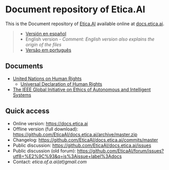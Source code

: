 # Document repository of Etica.AI
This is the Document repository of [Etica.AI](https://etica.ai) available
online at [docs.etica.ai](https://docs.etica.ai/en).

> - [Versión en español](../es/)
> - English version - _Comment: English version also explains the origin of the files_
> - [Versão em português](../pt/)

## Documents

- [United Nations on Human Rights](../un-hr/)
  - [Universal Declaration of Human Rights](../un-hr/udhr/)
- [The IEEE Global Initiative on Ethics of Autonomous and Intelligent Systems](../ieee-gieais/)

## Quick access

- Online version: <https://docs.etica.ai>
- Offline version (full download): <https://github.com/EticaAI/docs.etica.ai/archive/master.zip>
- Changelog: <https://github.com/EticaAI/docs.etica.ai/commits/master>
- Public discussion: <https://github.com/EticaAI/docs.etica.ai/issues>
- Public discussion (old forum): <https://github.com/EticaAI/forum/issues?utf8=%E2%9C%93&q=is%3Aissue+label%3Adocs>
- Contact: _etica.of.a.ai(at)gmail.com_
